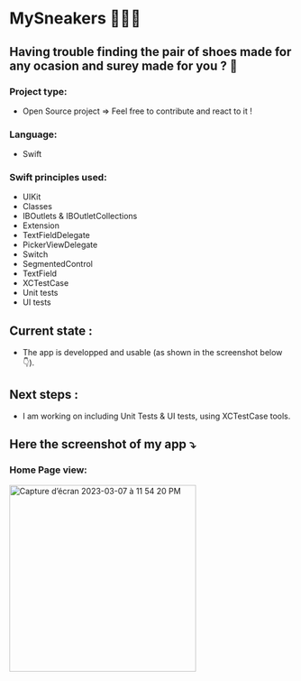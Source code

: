 #  MySneakers 👟👠👞

## Having trouble finding the pair of shoes made for any ocasion and surey made for you ? 🤔

### Project type:
- Open Source project => Feel free to contribute and react to it !

### Language:
- Swift

### Swift principles used:
- UIKit
- Classes
- IBOutlets & IBOutletCollections
- Extension
- TextFieldDelegate
- PickerViewDelegate
- Switch
- SegmentedControl
- TextField
- XCTestCase
- Unit tests
- UI tests

## Current state :
- The app is developped and usable (as shown in the screenshot below👇).

## Next steps :
- I am working on including Unit Tests & UI tests, using XCTestCase tools.

## Here the screenshot of my app ⤵️

### Home Page view:

<img width="331" alt="Capture d’écran 2023-03-07 à 11 54 20 PM" src="https://user-images.githubusercontent.com/61510923/223572751-6e1ae385-1504-467e-8ae3-cc76bb1c10ce.png">
